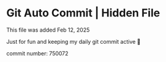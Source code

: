 # Git Auto Commit | Hidden File

This file was added Feb 12, 2025

Just for fun and keeping my daily git commit active 🤪

commit number: 750072
